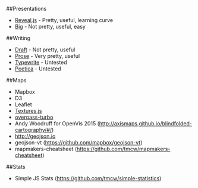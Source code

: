 ##Presentations
- [Reveal.js](https://github.com/hakimel/reveal.js) - Pretty, useful, learning curve
- [Big](https://github.com/tmcw/big) - Not pretty, useful, easy

##Writing
- [Draft](https://draftin.com) - Not pretty, useful
- [Prose](http://prose.io) - Very pretty, useful
- [Typewrite](https://typewrite.io) - Untested
- [Poetica](https://poetica.com) - Untested

##Maps
- Mapbox
- D3
- Leaflet
- [Textures.js](http://riccardoscalco.github.io/textures/)
- [overpass-turbo](http://overpass-turbo.eu)
- Andy Woodruff for OpenVis 2015 (http://axismaps.github.io/blindfolded-cartography/#/)
- http://geojson.io
- geojson-vt (https://github.com/mapbox/geojson-vt)
- mapmakers-cheatsheet (https://github.com/tmcw/mapmakers-cheatsheet)

##Stats
- Simple JS Stats (https://github.com/tmcw/simple-statistics)


